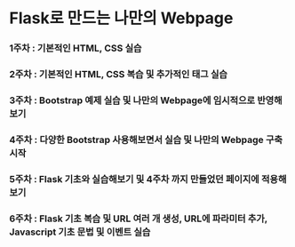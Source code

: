 # Flask로 만드는 나만의 Webpage

### 1주차 : 기본적인 HTML, CSS 실습
### 2주차 : 기본적인 HTML, CSS 복습 및 추가적인 태그 실습
### 3주차 : Bootstrap 예제 실습 및 나만의 Webpage에 임시적으로 반영해보기
### 4주차 : 다양한 Bootstrap 사용해보면서 실습 및 나만의 Webpage 구축 시작
### 5주차 : Flask 기초와 실습해보기 및 4주차 까지 만들었던 페이지에 적용해보기
### 6주차 : Flask 기초 복습 및 URL 여러 개 생성, URL에 파라미터 추가, Javascript 기초 문법 및 이벤트 실습